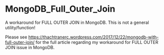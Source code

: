 # MongoDB_Full_Outer_Join
A workaround for FULL OUTER JOIN in MongoDB. This is not a general utility/function!

Please see https://thachtranerc.wordpress.com/2017/12/22/mongodb-with-full-outer-join/ for the full article regarding my workaround for FULL OUTER JOIN issue in MongoDB.
